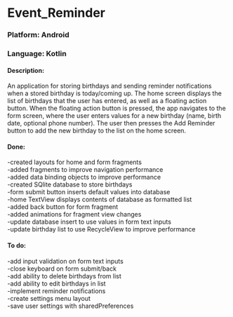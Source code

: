 # Event_Reminder

### Platform: Android  
### Language: Kotlin  

#### Description:   
An application for storing birthdays and sending reminder notifications when a stored birthday is today/coming up.
The home screen displays the list of birthdays that the user has entered, as well as a floating action button. When 
the floating action button is pressed, the app navigates to the form screen, where the user enters values for a new
birthday (name, birth date, optional phone number). The user then presses the Add Reminder button to add the new 
birthday to the list on the home screen. 


#### Done:  
  -created layouts for home and form fragments  
  -added fragments to improve navigation performance  
  -added data binding objects to improve performance  
  -created SQlite database to store birthdays  
  -form submit button inserts default values into database  
  -home TextView displays contents of database as formatted list  
  -added back button for form fragment  
  -added animations for fragment view changes  
  -update database insert to use values in form text inputs  
  -update birthday list to use RecycleView to improve performance  
     
#### To do:  
  -add input validation on form text inputs  
  -close keyboard on form submit/back  
  -add ability to delete birthdays from list   
  -add ability to edit birthdays in list  
  -implement reminder notifications  
  -create settings menu layout  
  -save user settings with sharedPreferences
